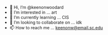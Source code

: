 - 👋 Hi, I’m @keenonwoodard
- 👀 I’m interested in ... art
- 🌱 I’m currently learning ... CIS
- 💞️ I’m looking to collaborate on ... idk
- 📫 How to reach me ... keenonw@email.sc.edu

<!---
keenonwoodard/keenonwoodard is a ✨ special ✨ repository because its `README.md` (this file) appears on your GitHub profile.
You can click the Preview link to take a look at your changes.
--->
